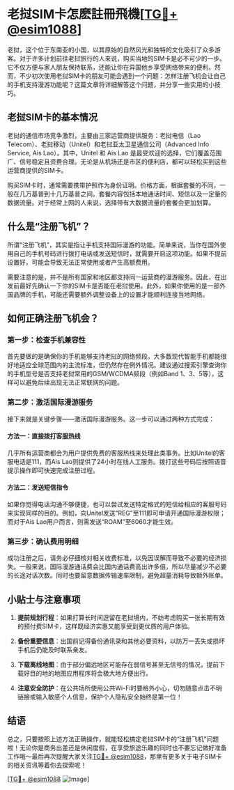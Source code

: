 # 老挝SIM卡怎麽註冊飛機[[TG💪+ @esim1088](https://t.me/s/esim1088)]

老挝，这个位于东南亚的小国，以其原始的自然风光和独特的文化吸引了众多游客。对于许多计划前往老挝旅行的人来说，购买当地的SIM卡是必不可少的一步。它不仅方便与家人朋友保持联系，还能让你在异国他乡享受网络带来的便利。然而，不少初次使用老挝SIM卡的朋友可能会遇到一个问题：怎样注册飞机会让自己的手机支持漫游功能呢？这篇文章将详细解答这个问题，并分享一些实用的小技巧。

## 老挝SIM卡的基本情况

老挝的通信市场竞争激烈，主要由三家运营商提供服务：老挝电信（Lao Telecom）、老挝移动（Unitel）和老挝亚太卫星通信公司（Advanced Info Service, Ais Lao）。其中，Unitel 和 Ais Lao 是最受欢迎的选择，它们覆盖范围广、信号稳定且资费合理。无论是从机场还是市区的便利店，都可以轻松买到这些运营商提供的SIM卡。

购买SIM卡时，通常需要携带护照作为身份证明。价格方面，根据套餐的不同，一般在几万基普到十几万基普之间。套餐内容包括本地通话时间、短信以及一定量的数据流量。对于经常上网的人来说，选择带有大数据流量的套餐会更加划算。

## 什么是“注册飞机”？

所谓“注册飞机”，其实是指让手机支持国际漫游的功能。简单来说，当你在国外使用自己的手机号码进行拨打电话或发送短信时，就需要开启这项功能。如果不提前设置好，可能会导致无法正常使用或者产生高额费用。

需要注意的是，并不是所有国家和地区都支持同一运营商的漫游服务。因此，在出发前最好先确认一下你的SIM卡是否能在老挝使用。此外，如果你使用的是一部外国品牌的手机，可能还需要额外调整设备上的设置才能顺利连接当地网络。

## 如何正确注册飞机会？

### 第一步：检查手机兼容性

首先要做的是确保你的手机能够支持老挝的网络频段。大多数现代智能手机都能很好地适应全球范围内的主流标准，但仍然存在例外情况。建议通过搜索引擎查询你的手机型号是否支持老挝常用的GSM/WCDMA频段（例如Band 1、3、5等），这样可以避免后续出现无法正常联网的问题。

### 第二步：激活国际漫游服务

接下来就是关键步骤——激活国际漫游服务。这一步可以通过两种方式完成：

#### 方法一：直接拨打客服热线
几乎所有运营商都会为用户提供免费的客服热线来处理此类事务。比如Unitel的客服电话是111，而Ais Lao则提供了24小时在线人工服务。拨打这些号码后按照语音提示操作即可快速完成注册过程。

#### 方法二：发送短信指令
如果你觉得电话沟通不够便捷，也可以尝试发送特定格式的短信给相应的客服号码来实现同样的目的。例如，向Unitel发送“REG”至111即可申请开通国际漫游权限；而对于Ais Lao用户而言，则需发送“ROAM”至6060才能生效。

### 第三步：确认费用明细
成功注册之后，请务必仔细核对相关收费标准，以免因误解而导致不必要的经济损失。一般来说，国际漫游通话费会比国内通话费高出许多倍，所以尽量减少不必要的长途对话次数。同时也要留意数据传输速率限制，避免超量消耗导致额外账单。

## 小贴士与注意事项

1. **提前规划行程**：如果打算长时间逗留在老挝境内，不妨考虑购买一张长期有效的预付费SIM卡，这样既经济实惠又能享受到更优质的用户体验。
   
2. **备份重要信息**：出国前记得备份通讯录和其他必要资料，以防万一丢失或损坏手机后仍能及时联系亲友。
   
3. **下载离线地图**：由于部分偏远地区可能存在弱信号甚至无信号的情况，提前下载好目的地的地图应用程序将会极大地方便出行。
   
4. **注意安全防护**：在公共场所使用公共Wi-Fi时要格外小心，切勿随意点击不明链接或输入敏感个人信息，保护个人隐私安全始终是第一位！

## 结语

总之，只要按照上述方法正确操作，就能轻松搞定老挝SIM卡的“注册飞机”问题啦！无论你是商务出差还是休闲度假，在享受旅途乐趣的同时也不要忘记做好准备工作哦～最后再次提醒大家关注[TG💪+ @esim1088](https://t.me/s/esim1088)，那里有更多关于电子SIM卡的相关资讯等着你去探索呢！

[[TG💪+ @esim1088](https://t.me/s/esim1088) ![Image](https://i.postimg.cc/4NQfJmqS/Snipaste-2025-05-13-00-14-12.png)]
